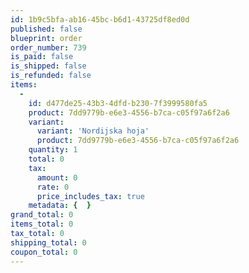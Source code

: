 ```yaml
---
id: 1b9c5bfa-ab16-45bc-b6d1-43725df8ed0d
published: false
blueprint: order
order_number: 739
is_paid: false
is_shipped: false
is_refunded: false
items:
  -
    id: d477de25-43b3-4dfd-b230-7f3999580fa5
    product: 7dd9779b-e6e3-4556-b7ca-c05f97a6f2a6
    variant:
      variant: 'Nordijska hoja'
      product: 7dd9779b-e6e3-4556-b7ca-c05f97a6f2a6
    quantity: 1
    total: 0
    tax:
      amount: 0
      rate: 0
      price_includes_tax: true
    metadata: {  }
grand_total: 0
items_total: 0
tax_total: 0
shipping_total: 0
coupon_total: 0
---
```

